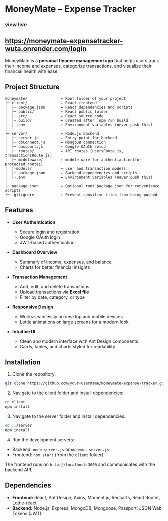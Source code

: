 # MoneyMate – Expense Tracker

### view live
## https://moneymate-expensetracker-wuta.onrender.com/login

MoneyMate is a **personal finance management app** that helps users track their income and expenses, categorize transactions, and visualize their financial health with ease.

## Project Structure

```
moneymate/               ← Root folder of your project
├─ client/               ← React frontend
│  ├─ package.json       ← React dependencies and scripts
│  ├─ public/            ← React public folder
│  ├─ src/               ← React source code
│  |─ build/             ← Created after `npm run build`
|  |-.env                ← Environment variables (never push this)
│
├─ server/               ← Node.js backend
│  ├─ server.js          ← Entry point for backend
│  ├─ dbConnect.js       ← MongoDB connection
│  ├─ passport.js        ← Google OAuth setup
│  ├─ routes/            ← API routes (usersRoute.js, transactionsRoute.js)
|  ├─ middleware/        ← middle ware for authentiaction(for protected routes)
|  |-models/             ← user and transaction models
│  |─ package.json       ← Backend dependencies and scripts
|  |-.env                ← Environment variables (never push this)
│
├─ package.json          ← Optional root package.json for convenience scripts
├─ .gitignore            ← Prevent sensitive files from being pushed
```

## Features

* **User Authentication**

  * Secure login and registration
  * Google OAuth login
  * JWT-based authentication

* **Dashboard Overview**

  * Summary of income, expenses, and balance
  * Charts for better financial insights

* **Transaction Management**

  * Add, edit, and delete transactions
  * Upload transactions via **Excel file**
  * Filter by date, category, or type

* **Responsive Design**

  * Works seamlessly on desktop and mobile devices
  * Lottie animations on large screens for a modern look

* **Intuitive UI**

  * Clean and modern interface with Ant Design components
  * Cards, tables, and charts styled for readability

## Installation

1. Clone the repository:

```bash
git clone https://github.com/your-username/moneymate-expense-tracker.git
```

2. Navigate to the client folder and install dependencies:

```bash
cd client
npm install
```

3. Navigate to the server folder and install dependencies:

```bash
cd ../server
npm install
```

4. Run the development servers:

* Backend: `node server.js` or `nodemon server.js`
* Frontend: `npm start` (from the `client` folder)

The frontend runs on `http://localhost:3000` and communicates with the backend API.

## Dependencies

* **Frontend:** React, Ant Design, Axios, Moment.js, Recharts, React Router, Lottie-react
* **Backend:** Node.js, Express, MongoDB, Mongoose, Passport, JSON Web Tokens (JWT)





